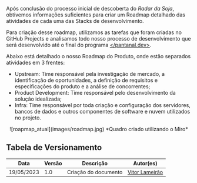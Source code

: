 Após conclusão do processo inicial de descoberta do *Radar da Soja*, obtivemos informações suficientes para criar um Roadmap detalhado das atividades de cada uma das Stacks de desenvolvimento.

Para criação desse roadmap, utilizamos as tarefas que foram criadas no GitHub Projects e analisamos todo nosso processo de desenvolvimento que será desenvolvido até o final do programa [</pantanal.dev\>](https://pantanal.dev).

Abaixo está detalhado o nosso Roadmap do Produto, onde estão separados atividades em 3 frentes:

* Upstream: Time responsável pela investigação de mercado, a identificação de oportunidades, a definição de requisitos e especificações do produto e a análise de concorrentes;
* Product Development: Time responsável pelo desenvolvimento da solução idealizada;
* Infra: Time responsável por toda criação e configuração dos servidores, bancos de dados e outros componentes de software e nuvem utilizados no projeto.

<center>![roapmap_atual](images/roadmap.jpg)
*Quadro criado utilizando o Miro*
</center>

## Tabela de Versionamento
<div class="md-typeset__scrollwrap">
  <div class="md-typeset__table">
    <table>
      <thead>
        <tr>
          <th>Data</th>
          <th>Versão</th>
          <th>Descrição</th>
          <th>Autor(es)</th>
        </tr>
      </thead>
    <tbody>
      <tr>
        <td>19/05/2023</td>
        <td>1.0</td>
        <td>Criação do documento</td>
        <td><a href="https://www.linkedin.com/in/vitor-lameirao/">Vitor Lameirão</a>
        </td>
      </tr>
    </tbody>
  </table>
</div>
</div>